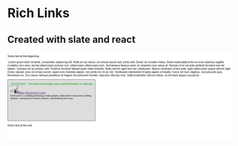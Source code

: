 # Rich Links
## Created with slate and react

![Screenshot](https://github.com/Patys/slate-rich-link/blob/master/Screenshot_1.png)
